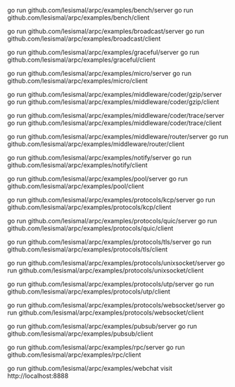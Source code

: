 go run github.com/lesismal/arpc/examples/bench/server
go run github.com/lesismal/arpc/examples/bench/client

go run github.com/lesismal/arpc/examples/broadcast/server
go run github.com/lesismal/arpc/examples/broadcast/client

go run github.com/lesismal/arpc/examples/graceful/server
go run github.com/lesismal/arpc/examples/graceful/client

go run github.com/lesismal/arpc/examples/micro/server
go run github.com/lesismal/arpc/examples/micro/client

go run github.com/lesismal/arpc/examples/middleware/coder/gzip/server
go run github.com/lesismal/arpc/examples/middleware/coder/gzip/client

go run github.com/lesismal/arpc/examples/middleware/coder/trace/server
go run github.com/lesismal/arpc/examples/middleware/coder/trace/client

go run github.com/lesismal/arpc/examples/middleware/router/server
go run github.com/lesismal/arpc/examples/middleware/router/client

go run github.com/lesismal/arpc/examples/notify/server
go run github.com/lesismal/arpc/examples/notify/client

go run github.com/lesismal/arpc/examples/pool/server
go run github.com/lesismal/arpc/examples/pool/client

go run github.com/lesismal/arpc/examples/protocols/kcp/server
go run github.com/lesismal/arpc/examples/protocols/kcp/client

go run github.com/lesismal/arpc/examples/protocols/quic/server
go run github.com/lesismal/arpc/examples/protocols/quic/client

go run github.com/lesismal/arpc/examples/protocols/tls/server
go run github.com/lesismal/arpc/examples/protocols/tls/client

go run github.com/lesismal/arpc/examples/protocols/unixsocket/server
go run github.com/lesismal/arpc/examples/protocols/unixsocket/client

go run github.com/lesismal/arpc/examples/protocols/utp/server
go run github.com/lesismal/arpc/examples/protocols/utp/client

go run github.com/lesismal/arpc/examples/protocols/websocket/server
go run github.com/lesismal/arpc/examples/protocols/websocket/client

go run github.com/lesismal/arpc/examples/pubsub/server
go run github.com/lesismal/arpc/examples/pubsub/client

go run github.com/lesismal/arpc/examples/rpc/server
go run github.com/lesismal/arpc/examples/rpc/client

go run github.com/lesismal/arpc/examples/webchat
visit http://localhost:8888